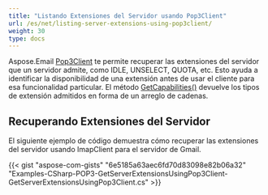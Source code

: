 ```yaml
---
title: "Listando Extensiones del Servidor usando Pop3Client"
url: /es/net/listing-server-extensions-using-pop3client/
weight: 30
type: docs
---
```



Aspose.Email [Pop3Client](https://reference.aspose.com/email/net/aspose.email.clients.pop3/pop3client/) te permite recuperar las extensiones del servidor que un servidor admite, como IDLE, UNSELECT, QUOTA, etc. Esto ayuda a identificar la disponibilidad de una extensión antes de usar el cliente para esa funcionalidad particular. El método [GetCapabilities()](https://reference.aspose.com/email/net/aspose.email.clients/emailclient/getcapabilities/#getcapabilities) devuelve los tipos de extensión admitidos en forma de un arreglo de cadenas.

## **Recuperando Extensiones del Servidor**

El siguiente ejemplo de código demuestra cómo recuperar las extensiones del servidor usando ImapClient para el servidor de Gmail.

{{< gist "aspose-com-gists" "6e5185a63aec6fd70d83098e82b06a32" "Examples-CSharp-POP3-GetServerExtensionsUsingPop3Client-GetServerExtensionsUsingPop3Client.cs" >}}